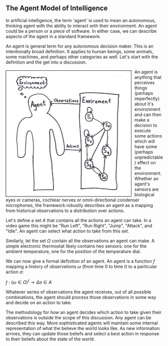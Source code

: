 ## The Agent Model of Intelligence

In artificial intelligence, the term 'agent' is used to mean an autonomous, thinking agent with the ability to interact with their environment.  An agent could be a person or a piece of software.  In either case, we can describe aspects of the agent in a standard framework.

An agent is general term for any autonomous decision maker.  This is an intentionally broad definition.  It applies to human beings, some animals, some machines, and perhaps other categories as well.  Let's start with the definition and the get into a discussion.

<img src="src-the-agent-model-of-intelligence/agent-model-400.jpg" style="float: left; margin: 4px 10px 0px 0px; border: 1px solid #000000;" />

An agent is anything that perceives things (perhaps imperfectly) about it's environment and can then make a decision to execute some actions which will have some (perhaps unpredictable) effect on the environment.  Whether an agent's sensors are biological eyes or cameras, cochlear nerves or omni-directional condenser microphones, the framework robustly describes an agent as a mapping from historical observations to a distribution over actions.

Let's define a set $A$ that contains all the actions an agent can take.  In a video game this might be "Run Left", "Run Right", "Jump", "Attack", and "Idle".  An agent can select what action to take from this set.

Similarly, let the set $\Omega$ contain all the observations an agent can make.  A simple electronic thermostat likely contains two sensors: one for the ambient temperature, one for the position of the temperature dial.

We can now give a formal definition of an agent.  An agent is a function $f$ mapping a history of observations $\omega$ (from time 0 to time $t$) to a particular action $a$:

$f$ : $\big( \omega \in \Omega \big)^t \rightarrow \Delta a \in A$

Whatever series of observations the agent receives, out of all possible combinations, the agent should process those observations in some way and decide on an action to take.

The methodology for *how* an agent decides which action to take given their observations is outside the scope of this discussion.  Any agent can be described this way.  More sophisticated agents will maintain some internal representation of what the believe the world looks like.  As new information arrives, they can update those beliefs and select a best action in response to their beliefs about the state of the world.
